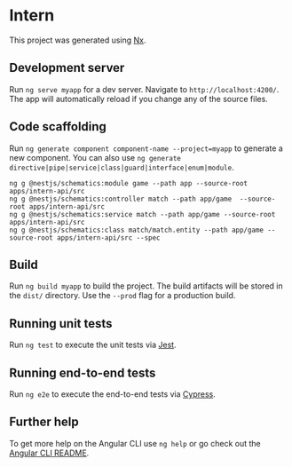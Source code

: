 # Intern

This project was generated using [Nx](https://nx.dev).

## Development server

Run `ng serve myapp` for a dev server. Navigate to `http://localhost:4200/`. The app will automatically reload if you change any of the source files.

## Code scaffolding

Run `ng generate component component-name --project=myapp` to generate a new component. You can also use `ng generate directive|pipe|service|class|guard|interface|enum|module`.

```
ng g @nestjs/schematics:module game --path app --source-root apps/intern-api/src
ng g @nestjs/schematics:controller match --path app/game  --source-root apps/intern-api/src
ng g @nestjs/schematics:service match --path app/game --source-root apps/intern-api/src
ng g @nestjs/schematics:class match/match.entity --path app/game --source-root apps/intern-api/src --spec
```

## Build

Run `ng build myapp` to build the project. The build artifacts will be stored in the `dist/` directory. Use the `--prod` flag for a production build.

## Running unit tests

Run `ng test` to execute the unit tests via [Jest](https://karma-runner.github.io).

## Running end-to-end tests

Run `ng e2e` to execute the end-to-end tests via [Cypress](http://www.protractortest.org/).

## Further help

To get more help on the Angular CLI use `ng help` or go check out the [Angular CLI README](https://github.com/angular/angular-cli/blob/master/README.md).
